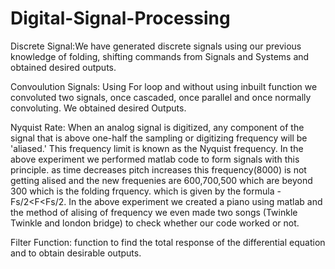 # Digital-Signal-Processing
Discrete Signal:We have generated discrete signals using our previous knowledge of folding, shifting commands from Signals and Systems and obtained desired outputs.


Convoulution Signals: Using For loop and without using inbuilt function we convoluted two signals, once cascaded, once parallel and once normally convoluting. We obtained desired Outputs.


Nyquist Rate: When an analog signal is digitized, any component of the signal that is above one-half the sampling or digitizing frequency will be 'aliased.' This frequency limit is known as the Nyquist frequency. In the above experiment we performed matlab code to form signals with this principle. as time decreases pitch increases this frequency(8000) is not getting alised and the new frequenies are 600,700,500 which are beyond 300 which is the folding frquency. which is given by the formula - Fs/2<F<Fs/2. In the above experiment we created a piano using matlab and the method of alising of frequency we even made two songs (Twinkle Twinkle and london bridge) to check whether our code worked or not.


Filter Function: function to find the total response of the differential equation and to obtain desirable outputs.


